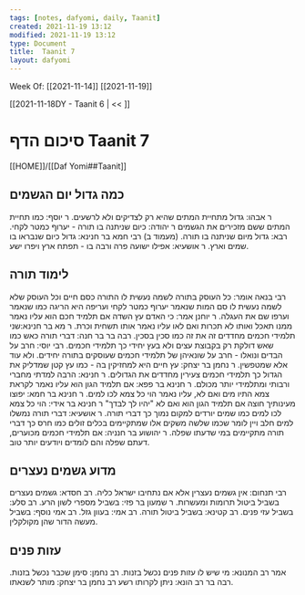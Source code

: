 ```yaml
---
tags: [notes, dafyomi, daily, Taanit] 
created: 2021-11-19 13:12
modified: 2021-11-19 13:12
type: Document
title:  Taanit 7
layout: dafyomi
---
```

Week Of: [[2021-11-14]]
[[2021-11-19]]

[[2021-11-18DY - Taanit 6 | << ]] 

# סיכום הדף  Taanit 7

[[HOME]]/[[Daf Yomi##Taanit]]

## כמה גדול יום הגשמים
ר אבהו: גדול מתחיית המתים שהיא רק לצדיקים ולא לרשעים.
ר יוסף: כמו תחיית המתים ששם מזכירים את הגשמים
ר יהודה: כיום שניתנה בו תורה - יערוף כמטר לקחי.
רבא: גדול מיום שניתנה בו תורה.
(מעמוד ב) רבי חמא בר חנינא: גדול כיום שנבראו בו שמים וארץ.
ר אושעיא: אפילו ישועה פרה ורבה בו - תפתח ארץ ויפרו ישע. 
## לימוד תורה
רבי בנאה אומר: כל העוסק בתורה לשמה נעשית לו התורה כסם חיים וכל העוסק שלא לשמה נעשית לו סם המות שנאמר יערוף כמטר לקחי ועריפה היא הריגה כמו שנאמר וערפו שם את העגלה.
ר יוחנן אמר: כי האדם עץ השדה אם תלמיד חכם הוא עליו נאמר ממנו תאכל ואותו לא תכרות ואם לאו עליו נאמר אותו תשחית וכרת.
ר מא בר חנינא:שני תלמידי חכמים מחדדים זה את זה כמו סכין בסכין.
רבה בר בר חנה: דברי תורה כאש כמו שאש דולקת רק בקבוצת עצים ולא בעץ יחידי כך תלמידי חכמים.
רבי יוסי: חרב על הבדים ונואלו - חרב על שונאיהן של תלמידי חכמים שעוסקים בתורה יחידים. ולא עוד אלא שמטפשין.
ר נחמן בר יצחק: עץ חיים היא למחזיקין בה - כמו עץ קטן שמדליק את הגדול כך תלמידי חכמים צעירין מחדדים את הגדולים.
ר חנינא: הרבה למדתי מחברי ורבותי ומתלמידי יותר מכולם.
ר חנינא בר פפא: אם תלמיד הגון הוא עליו נאמר לקראת צמא התיו מים ואם לא, עליו נאמר הוי כל צמא לכו למים.
ר חנינא בר חמא: יפוצו מעינותיך חוצה אם תלמיד הגון הוא ואם לא "יהיו לך לבדך"
ר חנינא בר אידי: הוי כל צמא לכו למים כמו שמים יורדים למקום נמוך כך דברי תורה.
ר אושעיא: דברי תורה נמשלו למים חלב ויין לומר שכמו שלשה משקים אלו שמתקיימים בכלים זולים כמו חרס כך דברי תורה מתקיימים במי שדעתו שפלה.
ר יהושוע בר חנניה: אם תלמידי חכמים מכוערים, דעתם שפלה והם לומדים ויודעים יותר טוב.
## מדוע גשמים נעצרים
רבי תנחום: אין גשמים נעצרין אלא אם נתחיבו ישראל כליה.
רב חסדא: גשמים נעצרים בשביל ביטול תרומות ומעשרות.
ר שמעון בר פזי: בשביל מספרי לשון הרע.
רב סלע: בשביל עזי פנים.
רב קטינא: בשביל ביטול תורה.
רב אמי: בעוון גזל.
רב אמי נוסף: בשביל מעשה הדור שהן מקולקלין.

## עזות פנים
אמר רב המנונא: מי שיש לו עזות פנים נכשל בזנות.
רב נחמן: סימן שכבר נכשל בזנות.
רבה בר רב הונא: ניתן לקרותו רשע
רב נחמן בר יצחק: מותר לשנאתו.

